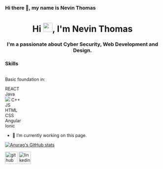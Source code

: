 ### Hi there 👋, my name is Nevin Thomas

<h1 align="center">Hi <img src="https://raw.githubusercontent.com/MartinHeinz/MartinHeinz/master/wave.gif" width="30px">, I'm Nevin Thomas</h1>
<h3 align="center">I'm a passionate about Cyber Security, Web Development and Design.</h3>
 

<h3>Skills</h3> <br/>
Basic foundation in: <br/>
<p>
REACT <br/>
Java <br/>
<img src="https://img.icons8.com/color/48/000000/c-plus-plus-logo.png"/> C++ <br/>
JS <br/>
HTML <br/>
CSS <br/>
Angular <br/>
Ionic <br/>
</p>

- 🔭 I’m currently working on this page. 


[![Anurag's GitHub stats](https://github-readme-stats.vercel.app/api?username=Nevin-Thomas)](https://github.com/anuraghazra/github-readme-stats)

[<img src='https://cdn.jsdelivr.net/npm/simple-icons@3.0.1/icons/github.svg' alt='github' height='40'>](https://github.com/https://github.com/Nevin-Thomas) 
[<img src='https://cdn.jsdelivr.net/npm/simple-icons@3.0.1/icons/linkedin.svg' alt='linkedin' height='40'>](https://www.linkedin.com/in/https://www.linkedin.com/in/nevin-thomas-a625462b3//)  
